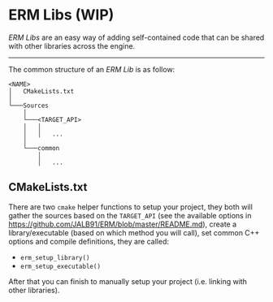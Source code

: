 # ERM Libs (WIP)

*ERM Libs* are an easy way of adding self-contained code that can be shared with other libraries across the engine.

---

The common structure of an *ERM Lib* is as follow:

```
<NAME>
│   CMakeLists.txt 
│
└───Sources
    │
    └───<TARGET_API>
    │   │
    │   │   ...
    │
    └───common
        │
        │   ...
```

## CMakeLists.txt

There are two `cmake` helper functions to setup your project, they both will gather the sources based on the `TARGET_API` (see the available options in https://github.com/JALB91/ERM/blob/master/README.md), create a library/executable (based on which method you will call), set common C++ options and compile definitions, they are called:

- `erm_setup_library()`
- `erm_setup_executable()`

After that you can finish to manually setup your project (i.e. linking with other libraries).
